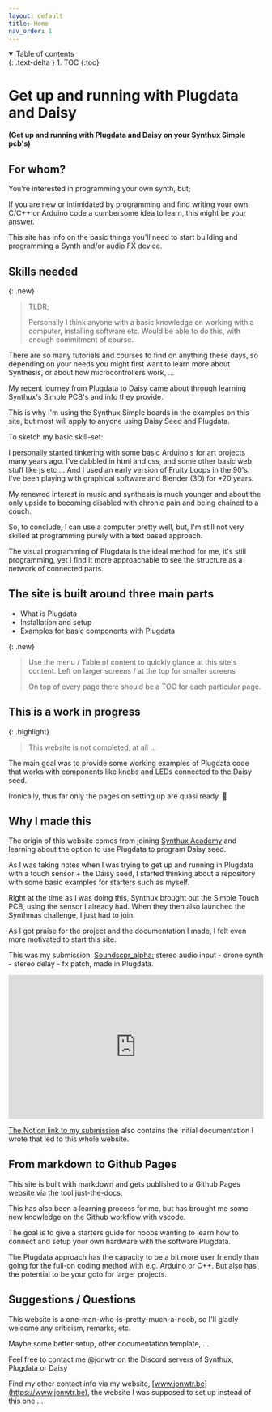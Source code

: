 ```yaml
---
layout: default
title: Home
nav_order: 1
---
```


<details open markdown="block">
  <summary>
    Table of contents
  </summary>
  {: .text-delta }
1. TOC
{:toc}
</details>

# Get up and running with Plugdata and Daisy 
**(Get up and running with Plugdata and Daisy on your Synthux Simple pcb's)**

## For whom?

You're interested in programming your own synth, but;

If you are new or intimidated by programming and find writing your own C/C++ or Arduino code a cumbersome idea to learn, this might be your answer.

This site has info on the basic things you'll need to start building and programming a Synth and/or audio FX device.

## Skills needed

{: .new}
> TLDR; 
>
>Personally I think anyone with a basic knowledge on working with a computer, installing software etc. Would be able to do this, with enough commitment of course.

There are so many tutorials and courses to find on anything these days, so depending on your needs you might first want to learn more about Synthesis, or about how microcontrollers work, ...

My recent journey from Plugdata to Daisy came about through learning Synthux's Simple PCB's and info they provide.

This is why I'm using the Synthux Simple boards in the examples on this site, but most will apply to anyone using Daisy Seed and Plugdata.

To sketch my basic skill-set:

I personally started tinkering with some basic Arduino's for art projects many years ago. I've dabbled in html and css, and some other basic web stuff like js etc ... And I used an early version of Fruity Loops in the 90's. I've been playing with graphical software and Blender (3D) for +20 years.

My renewed interest in music and synthesis is much younger and about the only upside to becoming disabled with chronic pain and being chained to a couch.

So, to conclude, I can use a computer pretty well, but, I'm still not very skilled at programming purely with a text based approach.

The visual programming of Plugdata is the ideal method for me, it's still programming, yet I find it more approachable to see the structure as a network of connected parts.


## The site is built around three main parts

 - What is Plugdata
 - Installation and setup
 - Examples for basic components with Plugdata

{: .new}
> Use the menu / Table of content to quickly glance at this site's content. Left on larger screens / at the top for smaller screens
>
> On top of every page there should be a TOC for each particular page.

## This is a work in progress

{: .highlight}
> This website is not completed, at all ...

The main goal was to provide some working examples of Plugdata code that works with components like knobs and LEDs connected to the Daisy seed.

Ironically, thus far only the pages on setting up are quasi ready. 🙈

## Why I made this

The origin of this website comes from joining [Synthux Academy](https://www.synthux.academy/) and learning about the option to use Plugdata to program Daisy seed.

As I was taking notes when I was trying to get up and running in Plugdata with a touch sensor + the Daisy seed, I started thinking about a repository with some basic examples for starters such as myself.

Right at the time as I was doing this, Synthux brought out the Simple Touch PCB, using the sensor I already had. When they then also launched the Synthmas challenge, I just had to join.

As I got praise for the project and the documentation I made, I felt even more motivated to start this site.

This was my submission:
[Soundscpr_alpha:](https://jonwtr.notion.site/Plugdata-and-daisy-seed-mpr121-touch-sensor-41be6a24dc0b4dc4bdd2fffbe4763dee) stereo audio input - drone synth - stereo delay - fx patch, made in Plugdata.

<style>
iframe {
  aspect-ratio: 16/9;
  width: 100%;
  max-width: 800px;
}
</style>
<iframe src="https://www.youtube.com/embed/cOXGNsUJmgU?si=b6_w6sTPkyfVucrS" title="YouTube video player" frameborder="0" allow="accelerometer; autoplay; clipboard-write; encrypted-media; gyroscope; picture-in-picture; web-share" allowfullscreen></iframe>

[The Notion link to my submission](https://jonwtr.notion.site/Plugdata-and-daisy-seed-mpr121-touch-sensor-41be6a24dc0b4dc4bdd2fffbe4763dee) also contains the initial documentation I wrote that led to this whole website.

## From markdown to Github Pages

This site is built with markdown and gets published to a Github Pages website via the tool just-the-docs.

This has also been a learning process for me, but has brought me some new knowledge on the Github workflow with vscode.

The goal is to give a starters guide for noobs wanting to learn how to connect and setup your own hardware with the software Plugdata.

The Plugdata approach has the capacity to be a bit more user friendly than going for the full-on coding method with e.g. Arduino or C++. But also has the potential to be your goto for larger projects.

## Suggestions / Questions

This website is a one-man-who-is-pretty-much-a-noob, so I'll gladly welcome any criticism, remarks, etc. 

Maybe some better setup, other documentation template, ... 

Feel free to contact me @jonwtr on the Discord servers of Synthux, Plugdata or Daisy

Find my other contact info via my website, [www.jonwtr.be](https://www.jonwtr.be), the website I was supposed to set up instead of this one ...

